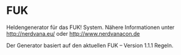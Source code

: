 # FUK
Heldengenerator für das FUK! System. Nähere Informationen unter http://nerdvana.eu/ oder http://www.nerdvanacon.de

Der Generator basiert auf den aktuellen FUK – Version 1.1.1 Regeln. 
